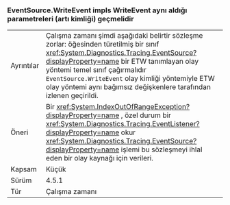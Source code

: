 ### <a name="eventsourcewriteevent-impls-must-pass-writeevent-the-same-parameters-that-it-received-plus-id"></a>EventSource.WriteEvent impls WriteEvent aynı aldığı parametreleri (artı kimliği) geçmelidir

|   |   |
|---|---|
|Ayrıntılar|Çalışma zamanı şimdi aşağıdaki belirtir sözleşme zorlar: öğesinden türetilmiş bir sınıf <xref:System.Diagnostics.Tracing.EventSource?displayProperty=name> bir ETW tanımlayan olay yöntemi temel sınıf çağırmalıdır <code>EventSource.WriteEvent</code> olay kimliği yöntemiyle ETW olay yöntemi aynı bağımsız değişkenlere tarafından izlenen geçirildi.|
|Öneri|Bir <xref:System.IndexOutOfRangeException?displayProperty=name> , özel durum bir <xref:System.Diagnostics.Tracing.EventListener?displayProperty=name> okur <xref:System.Diagnostics.Tracing.EventSource?displayProperty=name> işlemi bu sözleşmeyi ihlal eden bir olay kaynağı için verileri.|
|Kapsam|Küçük|
|Sürüm|4.5.1|
|Tür|Çalışma zamanı|

